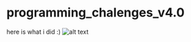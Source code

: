 # programming_chalenges_v4.0
here is what i did :)
![alt text](https://sun9-78.userapi.com/impg/QC0M-s7sN5mZmglD7kqBPlr6pkfQ5-rHMGsL1w/5DLshrH_7RI.jpg?size=1280x719&quality=96&sign=e4d05a0057d0555fbdcb053693825f9d&type=album "Challenge")
